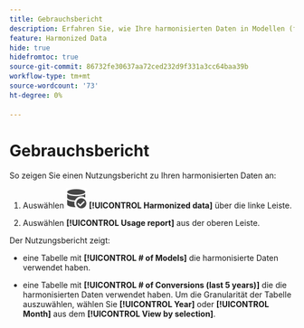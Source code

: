 ```yaml
---
title: Gebrauchsbericht
description: Erfahren Sie, wie Ihre harmonisierten Daten in Modellen (für Training und Scoring) und Konversionen verwendet werden.
feature: Harmonized Data
hide: true
hidefromtoc: true
source-git-commit: 86732fe30637aa72ced232d9f331a3cc64baa39b
workflow-type: tm+mt
source-wordcount: '73'
ht-degree: 0%

---
```



# Gebrauchsbericht

So zeigen Sie einen Nutzungsbericht zu Ihren harmonisierten Daten an:

1. Auswählen ![DataSearch](../assets/icons/DataCheck.svg) **[!UICONTROL Harmonized data]** über die linke Leiste.

1. Auswählen **[!UICONTROL Usage report]** aus der oberen Leiste.

Der Nutzungsbericht zeigt:

* eine Tabelle mit **[!UICONTROL # of Models]** die harmonisierte Daten verwendet haben.

* eine Tabelle mit **[!UICONTROL # of Conversions (last 5 years)]** die die harmonisierten Daten verwendet haben. Um die Granularität der Tabelle auszuwählen, wählen Sie **[!UICONTROL Year]** oder **[!UICONTROL Month]** aus dem **[!UICONTROL View by selection]**.